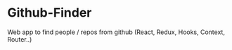 # Github-Finder
Web app to find people / repos from github (React, Redux, Hooks, Context, Router..) 
